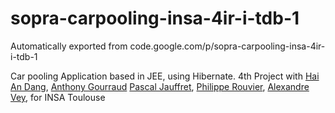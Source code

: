 # sopra-carpooling-insa-4ir-i-tdb-1
Automatically exported from code.google.com/p/sopra-carpooling-insa-4ir-i-tdb-1

Car pooling Application based in JEE, using Hibernate.
4th Project with [Hai An Dang](https://github.com/zyzo), [Anthony Gourraud](https://github.com/antho31) [Pascal Jauffret](https://github.com/jauffretp), [Philippe Rouvier](https://www.linkedin.com/pub/philippe-rouvier/65/b68/107), [Alexandre Vey](https://www.linkedin.com/pub/alexandre-vey/71/a23/332), for INSA Toulouse
